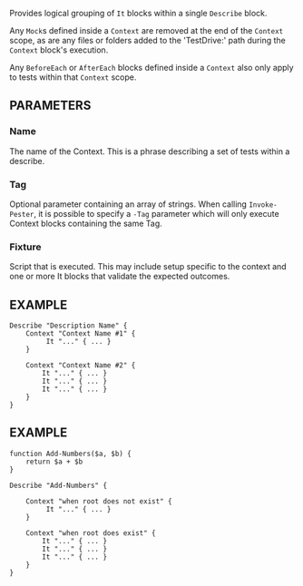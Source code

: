 Provides logical grouping of `It` blocks within a single `Describe` block.

Any `Mock`s defined inside a `Context` are removed at the end of the `Context` scope, as are any files or folders added to the 'TestDrive:\' path during the `Context` block's execution.

Any `BeforeEach` or `AfterEach` blocks defined inside a `Context` also only apply to tests within that `Context` scope.

PARAMETERS
-----------
### Name
The name of the Context. This is a phrase describing a set of tests within a describe.

### Tag
Optional parameter containing an array of strings. When calling `Invoke-Pester`,
it is possible to specify a `-Tag` parameter which will only execute Context blocks
containing the same Tag.

### Fixture
Script that is executed. This may include setup specific to the context and one or more It blocks that validate the expected outcomes.

EXAMPLE
---------
```posh
Describe "Description Name" {
    Context "Context Name #1" {
         It "..." { ... }
    }

    Context "Context Name #2" {
        It "..." { ... }
        It "..." { ... }
        It "..." { ... }
    }
}
```
EXAMPLE
---------
```posh
function Add-Numbers($a, $b) {
    return $a + $b
}

Describe "Add-Numbers" {

    Context "when root does not exist" {
         It "..." { ... }
    }

    Context "when root does exist" {
        It "..." { ... }
        It "..." { ... }
        It "..." { ... }
    }
}
```